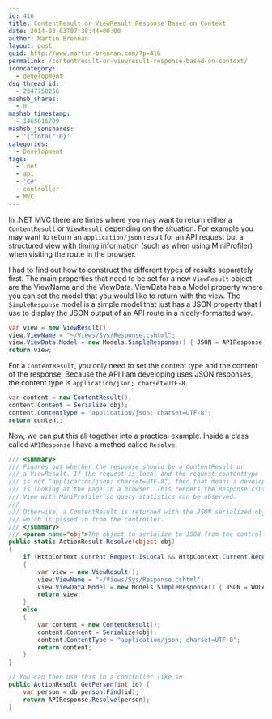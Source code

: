 ```yaml
---
id: 416
title: ContentResult or ViewResult Response Based on Context
date: 2014-03-03T07:38:44+00:00
author: Martin Brennan
layout: post
guid: http://www.martin-brennan.com/?p=416
permalink: /contentresult-or-viewresult-response-based-on-context/
iconcategory:
  - development
dsq_thread_id:
  - 2347758256
mashsb_shares:
  - 0
mashsb_timestamp:
  - 1465016709
mashsb_jsonshares:
  - '{"total":0}'
categories:
  - Development
tags:
  - .net
  - api
  - 'C#'
  - controller
  - MVC
---
```

In .NET MVC there are times where you may want to return either a `ContentResult` or `ViewResult` depending on the situation. For example you may want to return an `application/json` result for an API request but a structured view with timing information (such as when using MiniProfiler) when visiting the route in the browser.

I had to find out how to construct the different types of results separately first. The main properties that need to be set for a new `ViewResult` object are the ViewName and the ViewData. ViewData has a Model property where you can set the model that you would like to return with the view. The `SimpleResponse` model is a simple model that just has a JSON property that I use to display the JSON output of an API route in a nicely-formatted way.<!--more-->

```csharp
var view = new ViewResult();
view.ViewName = "~/Views/Sys/Response.cshtml";
view.ViewData.Model = new Models.SimpleResponse() { JSON = APIResponse.Serialize(obj) }; //This just uses Newtonsoft.Json to serialize the response
return view;
```

For a `ContentResult`, you only need to set the content type and the content of the response. Because the API I am developing uses JSON responses, the content type is `application/json; charset=UTF-8`.

```csharp
var content = new ContentResult();
content.Content = Serialize(obj);
content.ContentType = "application/json; charset=UTF-8";
return content;
```

Now, we can put this all together into a practical example. Inside a class called `APIResponse` I have a method called `Resolve`.

```csharp
/// <summary>
/// Figures out whether the response should be a ContentResult or
/// a ViewResult. If the request is local and the request contenttype
/// is not "application/json; charset=UTF-8", then that means a developer
/// is looking at the page in a browser. This renders the Response.cshtml
/// View with MiniProfiler so query statistics can be observed.
///
/// Otherwise, a ContentResult is returned with the JSON serialized object
/// which is passed in from the controller.
/// </summary>
/// <param name="obj">The object to serialize to JSON from the controller.</param>
public static ActionResult Resolve(object obj)
{
	if (HttpContext.Current.Request.IsLocal && HttpContext.Current.Request.ContentType != "application/json; charset=UTF-8")
	{
		var view = new ViewResult();
		view.ViewName = "~/Views/Sys/Response.cshtml";
		view.ViewData.Model = new Models.SimpleResponse() { JSON = WOLASAPI.lib.APIResponse.Serialize(obj) };
		return view;
	}
	else
	{
		var content = new ContentResult();
		content.Content = Serialize(obj);
		content.ContentType = "application/json; charset=UTF-8";
		return content;
	}
}

// You can then use this in a controller like so
public ActionResult GetPerson(int id) {
    var person = db.person.Find(id);
    return APIResponse.Resolve(person);
}
```
